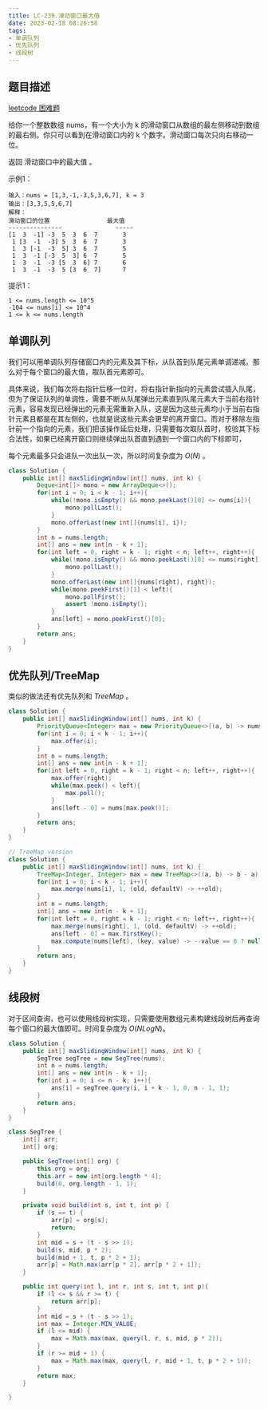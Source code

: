 ```yaml
---
title: LC-239.滑动窗口最大值
date: 2023-02-18 08:26:58
tags:
- 单调队列
- 优先队列
- 线段树
---
```


## 题目描述
[leetcode 困难题](https://leetcode.cn/problems/sliding-window-maximum/)

给你一个整数数组 nums，有一个大小为 k 的滑动窗口从数组的最左侧移动到数组的最右侧。你只可以看到在滑动窗口内的 k 个数字。滑动窗口每次只向右移动一位。

返回 滑动窗口中的最大值 。

示例1：
```
输入：nums = [1,3,-1,-3,5,3,6,7], k = 3
输出：[3,3,5,5,6,7]
解释：
滑动窗口的位置                最大值
---------------               -----
[1  3  -1] -3  5  3  6  7       3
 1 [3  -1  -3] 5  3  6  7       3
 1  3 [-1  -3  5] 3  6  7       5
 1  3  -1 [-3  5  3] 6  7       5
 1  3  -1  -3 [5  3  6] 7       6
 1  3  -1  -3  5 [3  6  7]      7
```

提示1：
```
1 <= nums.length <= 10^5
-104 <= nums[i] <= 10^4
1 <= k <= nums.length
```

## 单调队列
我们可以用单调队列存储窗口内的元素及其下标，从队首到队尾元素单调递减。那么对于每个窗口的最大值，取队首元素即可。

具体来说，我们每次将右指针后移一位时，将右指针新指向的元素尝试插入队尾，但为了保证队列的单调性，需要不断从队尾弹出元素直到队尾元素大于当前右指针元素，容易发现已经弹出的元素无需重新入队，这是因为这些元素均小于当前右指针元素且都是在其左侧的，也就是说这些元素会更早的离开窗口。而对于移除左指针前一个指向的元素，我们把该操作延后处理，只需要每次取队首时，校验其下标合法性，如果已经离开窗口则继续弹出队首直到遇到一个窗口内的下标即可，

每个元素最多只会进队一次出队一次，所以时间复杂度为 $O(N)$ 。
```Java
class Solution {
    public int[] maxSlidingWindow(int[] nums, int k) {
        Deque<int[]> mono = new ArrayDeque<>();
        for(int i = 0; i < k - 1; i++){
            while(!mono.isEmpty() && mono.peekLast()[0] <= nums[i]){
                mono.pollLast();
            }
            mono.offerLast(new int[]{nums[i], i});
        }
        int n = nums.length;
        int[] ans = new int[n - k + 1];
        for(int left = 0, right = k - 1; right < n; left++, right++){
            while(!mono.isEmpty() && mono.peekLast()[0] <= nums[right]){
                mono.pollLast();
            }
            mono.offerLast(new int[]{nums[right], right});
            while(mono.peekFirst()[1] < left){
                mono.pollFirst();
                assert !mono.isEmpty();
            }
            ans[left] = mono.peekFirst()[0];
        }
        return ans;
    }
}
```

## 优先队列/TreeMap
类似的做法还有优先队列和 $TreeMap$ 。
```Java
class Solution {
    public int[] maxSlidingWindow(int[] nums, int k) {
        PriorityQueue<Integer> max = new PriorityQueue<>((a, b) -> nums[b] - nums[a]);
        for(int i = 0; i < k - 1; i++){
            max.offer(i);
        }
        int n = nums.length;
        int[] ans = new int[n - k + 1];
        for(int left = 0, right = k - 1; right < n; left++, right++){
            max.offer(right);
            while(max.peek() < left){
                max.poll();
            }
            ans[left - 0] = nums[max.peek()]; 
        }
        return ans;
    }
}
```
```Java
// TreeMap version
class Solution {
    public int[] maxSlidingWindow(int[] nums, int k) {
        TreeMap<Integer, Integer> max = new TreeMap<>((a, b) -> b - a);
        for(int i = 0; i < k - 1; i++){
            max.merge(nums[i], 1, (old, defaultV) -> ++old);
        }
        int n = nums.length;
        int[] ans = new int[n - k + 1];
        for(int left = 0, right = k - 1; right < n; left++, right++){
            max.merge(nums[right], 1, (old, defaultV) -> ++old);
            ans[left - 0] = max.firstKey(); 
            max.compute(nums[left], (key, value) -> --value == 0 ? null : value);
        }
        return ans;
    }
}
```
## 线段树
对于区间查询，也可以使用线段树实现，只需要使用数组元素构建线段树后再查询每个窗口的最大值即可。时间复杂度为 $O(NLogN)$。
```Java
class Solution {
    public int[] maxSlidingWindow(int[] nums, int k) {
        SegTree segTree = new SegTree(nums);
        int n = nums.length;
        int[] ans = new int[n - k + 1];
        for(int i = 0; i <= n - k; i++){
            ans[i] = segTree.query(i, i + k - 1, 0, n - 1, 1);
        }
        return ans;
    }
}

class SegTree {
    int[] arr;
    int[] org;

    public SegTree(int[] org) {
        this.org = org;
        this.arr = new int[org.length * 4];
        build(0, org.length - 1, 1);
    }

    private void build(int s, int t, int p) {
        if (s == t) {
            arr[p] = org[s];
            return;
        }
        int mid = s + (t - s >> 1);
        build(s, mid, p * 2);
        build(mid + 1, t, p * 2 + 1);
        arr[p] = Math.max(arr[p * 2], arr[p * 2 + 1]);
    }

    public int query(int l, int r, int s, int t, int p){
        if (l <= s && r >= t) {
            return arr[p];
        }
        int mid = s + (t - s >> 1);
        int max = Integer.MIN_VALUE;
        if (l <= mid) {
            max = Math.max(max, query(l, r, s, mid, p * 2));
        }
        if (r >= mid + 1) {
            max = Math.max(max, query(l, r, mid + 1, t, p * 2 + 1));
        }
        return max;
    }

}
```
